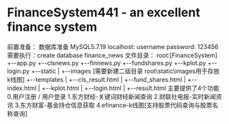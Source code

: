 # FinanceSystem441 - an excellent finance system
前置准备：
  数据库准备 MySQL5.7.19 
      localhost: username
      password: 123456
      需要执行：create database finance_news
  文件目录：
      root:[FinanceSystem]
      +--app.py
      +--clsnews.py
      +--finnews.py
      +--fundshares.py
      +--kplot.py
      +--login.py
      +--static
      | +--images  \[需要新建二级目录 root\static\images用于存放k线图]
      +--templates
      | +--cls_result.html
      | +--fund_shares.html
      | +--index.html
      | +--kplot.html
      | +--login.html
      | +--result.html
主要提供了4个功能
0.用户注册 / 用户登录
1.东方财经-关键词财经新闻查询
2.财联社电报-实时新闻资讯
3.东方财富-基金持仓信息获取
4.efinance-k线图\[支持股票代码查询与股票名称查询]
